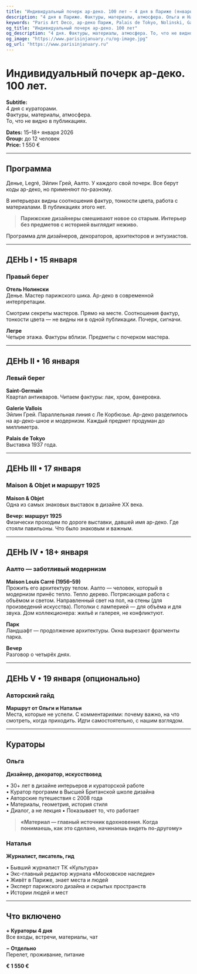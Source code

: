 ```yaml
---
title: "Индивидуальный почерк ар-деко. 100 лет — 4 дня в Париже (январь 2026)"
description: "4 дня в Париже. Фактуры, материалы, атмосфера. Ольга и Наталья. Галереи, отели, шоу-румы. Малые группы."
keywords: "Paris Art Deco, ар-деко Париж, Palais de Tokyo, Nolinski, Galerie Vallois, Maison Louis Carré"
og_title: "Индивидуальный почерк ар-деко. 100 лет"
og_description: "4 дня. Фактуры, материалы, атмосфера. То, что не видно в публикациях."
og_image: "https://www.parisinjanuary.ru/og-image.jpg"
og_url: "https://www.parisinjanuary.ru"
---
```


# Индивидуальный почерк ар-деко. <span class="hero-accent">100 лет</span>.

**Subtitle:**  
4 дня с кураторами.  
Фактуры, материалы, атмосфера.  
То, что не видно в публикациях.

**Dates:** 15–18+ января 2026  
**Group:** до 12 человек  
**Price:** 1 550 €

---

## Программа

Денье, Legré, Эйлин Грей, Аалто. У каждого свой почерк. Все берут коды ар-деко, но применяют по-разному.

В интерьерах видны соотношения фактур, тонкости цвета, работа с материалами. В публикациях этого нет.

> **Парижские дизайнеры смешивают новое со старым. Интерьер без предметов с историей выглядит неживо.**

Программа для дизайнеров, декораторов, архитекторов и энтузиастов.

---

## ДЕНЬ I • 15 января
### Правый берег

**Отель Нолински**  
Денье. Мастер парижского шика. Ар-деко в современной интерпретации.

Смотрим секреты мастеров. Прямо на месте. Соотношения фактур, тонкости цвета — не видны ни в одной публикации. Почерк, сигначи.

**Легре**  
Четыре этажа. Фактуры вблизи. Предметы с почерком мастера.

---

## ДЕНЬ II • 16 января
### Левый берег

**Saint-Germain**  
Квартал антикваров. Читаем фактуры: лак, хром, фанеровка.

**Galerie Vallois**  
Эйлин Грей. Параллельная линия с Ле Корбюзье. Ар-деко разделилось на ар-деко-шное и модернизм. Каждый предмет продуман до миллиметра.

**Palais de Tokyo**  
Выставка 1937 года.

---

## ДЕНЬ III • 17 января
### Maison & Objet и маршрут 1925

**Maison & Objet**  
Одна из самых знаковых выставок в дизайне XX века.

**Вечер: маршрут 1925**  
Физически проходим по дороге выставки, давшей имя ар-деко. Где стояли павильоны. Что было знаковым и важным.

---

## ДЕНЬ IV • 18+ января
### Аалто — заботливый модернизм

**Maison Louis Carré (1956–59)**  
Прожить его архитектуру телом. Аалто — человек, который в модернизм принёс тепло. Тепло дерево. Потрясающая работа с объёмом и светом. Направленный свет на пол, на стены (для произведений искусства). Потолки с ламперией — для объёма и для звука. Дом коллекционера: жильё и галерея, не конфликтуют.

**Парк**  
Ландшафт — продолжение архитектуры. Окна вырезают фрагменты парка.

**Вечер**  
Разговор о четырёх днях.

---

## ДЕНЬ V • 19 января (опционально)
### Авторский гайд

**Маршрут от Ольги и Натальи**  
Места, которые не успели. С комментариями: почему важно, на что смотреть, когда приходить. Идти самостоятельно, с нашим взглядом.

---

## Кураторы

### Ольга
**Дизайнер, декоратор, искусствовед**

• 30+ лет в дизайне интерьеров и кураторской работе  
• Куратор программ в Высшей Британской школе дизайна  
• Авторские путешествия с 2008 года  
• Материалы, геометрия, история стиля  
• Диалог, а не лекция
• Показывает то, что работает

> **«Материал — главный источник вдохновения. Когда понимаешь, как это сделано, начинаешь видеть по-другому»**

### Наталья
**Журналист, писатель, гид**

• Бывший журналист ТК «Культура»  
• Экс-главный редактор журнала «Московское наследие»  
• Живёт в Париже, знает места и людей  
• Эксперт парижского дизайна и скрытых пространств  
• Истории людей и мест

---

## Что включено

**+ Кураторы 4 дня**  
Все входы, встречи, материалы, чат

**− Отдельно**  
Перелет, проживание, питание

**€ 1 550 €**

